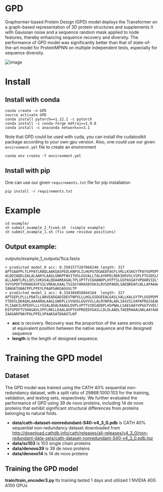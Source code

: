 # GPD
Graphormer-based Protein Design (GPD) model deploys the Transformer on a graph-based representation of 3D protein structures and supplements it with Gaussian noise and a sequence random mask applied to node features, thereby enhancing sequence recovery and diversity. The performance of GPD model was significantly better than that of state-of-the-art model for ProteinMPNN on multiple independent tests, especially for sequence diversity.

![image](http://yu.life.sjtu.edu.cn/ChenLab/GPDGenerator/static/imgs/workflow.png)

# Install
## Install with conda
```
conda create -n GPD
source activate GPD
conda install pytorch==1.12.1 -c pytorch
conda install -c conda-forge mdtraj==1.9.8
conda install -c anaconda networkx==3.1
```
Note that GPD could be used with cuda, you can install the cudatoolkit package according to your own gpu version.
Also, one could use our given ```environment.yml``` file to create an environment
```
conda env create -f environment.yml
```
## Install with pip
One can use our given ```requirements.txt``` file for pip installation
```
pip install -r requirements.txt
```

# Example
```
cd example/
sh submit_example_2_fixed.sh  (simple example)
sh submit_example_1.sh (fix some residue positions)
```

## Output example:
outputs/example_1_outputs/1tca.fasta
```
> predicted model_0	acc: 0.3501577287066246	length: 317
APTGAAPPLTLPPATLRAQLAAKGASPEDLKNPVLILHGPGTDGAEDFAGFLVRLLKSKGYTPAYVDPDPN
ALDDIADDLEALALAAKYLAAGLGNKPFNVITHSLGGVALLTALAYHPELRDKIKRVVLVSPLPTGSDSLR
ALLAANTLRLLQFLSVKGSALDDAARKAGALTPLVPTTVIGHANDPLHYPTSLGSPASGAYVPDARVIDLY
SVYGPDFTVDHAEAVFSSLVRKALKAALTSSSGYARASDVGKSLRVSDPAKDLSAEQREAFLNLLAPAAAA
IANGKTGNACPPLPPEYLPAAPGAKGAGGVLTP
> predicted model_1	acc: 0.334384858044164	length: 317
APTGEPLPLLLPDATLLANVEADGADIDEVTNPVLLLHGLGSDGEEALGASLVALLKALGYTPLGVDPDPN
YTDDILDDAQALAAAARALAAGLGNKPLLVVGHSLGGVVVLLALRYNPALADLIASVILVAPAPRGSSEAR
PLIAAKILRPEDFLLLYGSALADALRAAGLDVPLVPTTVIDSADDPLHSPNALLSAESAAYVPGGTVVDLS
DIFGPDFTVSHAGAVLSPFLRKLLEAALASPTGVPREEDVGASLLDLDLAADLTAEERAAALNALAAYAAR
IAAGARFNAYPALPPELVPAAKGATDAAGTLKP
```
*  **acc** is recovery. Recovery was the proportion of the same amino acids at equivalent position between the native sequence and the designed sequence
*  **length** is the length of designed sequence.

# Training the GPD model
## Dataset
The GPD model was trained using the CATH 40% sequential non-redundancy dataset, with a split ratio of 29868:1000:103 for the training, validation, and testing sets, respectively. We further evaluated the performance of GPD using 39 de novo proteins, including 14 de novo proteins that exhibit significant structural differences from proteins belonging to natural folds.
*  **data/cath-dataset-nonredundant-S40-v4_3_0.pdb** is CATH 40% sequential non-redundancy dataset downloaded from http://download.cathdb.info/cath/releases/all-releases/v4_3_0/non-redundant-data-sets/cath-dataset-nonredundant-S40-v4_3_0.pdb.tgz
*  **data/sc103** is 103 single chain proteins
*  **data/denovo39** is 39 de novo proteins
*  **data/denovo14** is 14 de novo proteins

## Training the GPD model
**train/train_encoder3.py** Its training lasted 1 days and utilized 1 NVIDIA 40G A100 GPUs
